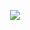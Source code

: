 <!-- A little easter egg hehe, what? -->
<p align="center">
<img src="https://raw.githubusercontent.com/robiot/robiot/main/jump.gif" />
</p>
